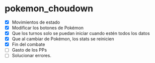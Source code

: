 # pokemon_choudown

- [x] Movimientos de estado
- [x] Modificar los botones de Pokémon 
- [x] Que los turnos solo se puedan iniciar cuando estén todos los datos
- [x] Que al cambiar de Pokémon, los stats se reinicien
- [x] Fin del combate
- [ ] Gasto de los PPs
- [ ] Solucionar errores.
